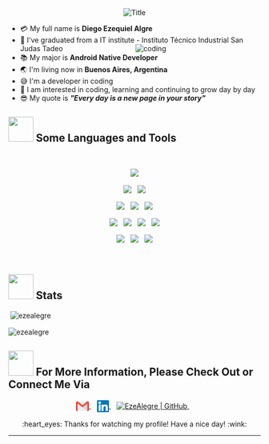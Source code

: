 <div align="center">
  <img src="https://readme-typing-svg.herokuapp.com?font=Architects+Daughter&color=%2338C2FF&size=50&center=true&vCenter=true&height=60&width=600&lines=Heyyy!+I'm+Diego+Alegre👋;Buenos+Aires+Argentina🧉;Welcome+to+my+profile!" alt="Title"></img>
</div>

- :credit_card: My full name is **Diego Ezequiel Algre**
- :school: I've graduated from a IT institute - Instituto Técnico Industrial San Judas Tadeo
  <img align="right" alt="coding" width="250" src="https://media.giphy.com/media/hS42TuYYnANLFR9IRQ/giphy.gif">
- :books: My major is **Android Native Developer**
- :earth_asia: I'm living now in **Buenos Aires, Argentina**
- :sweat_smile: I'm a developer in coding 
- :monocle_face: I am interested in coding, learning and continuing to grow day by day
- :sunglasses: My quote is **_"Every day is a new page in your story"_**


## <img src="https://media2.giphy.com/media/QssGEmpkyEOhBCb7e1/giphy.gif?cid=ecf05e47a0n3gi1bfqntqmob8g9aid1oyj2wr3ds3mg700bl&rid=giphy.gif" width="50px" height="50px"> Some Languages and Tools

<br>

<p  align="center">

<img src="https://www.vectorlogo.zone/logos/kotlinlang/kotlinlang-ar21.svg" height="40"/>
  </p>
  
<p  align="center">

<img src="https://www.vectorlogo.zone/logos/javascript/javascript-horizontal.svg" height="25"/>  
  &nbsp;
<img src="https://www.vectorlogo.zone/logos/java/java-horizontal.svg" height="25"/>
  </p>
  
  <p  align="center">

<img src="https://www.vectorlogo.zone/logos/python/python-official.svg" height="26"/>
  &nbsp;
<img src="https://www.vectorlogo.zone/logos/firebase/firebase-ar21.svg" height="40"/>
  &nbsp;
<img src="https://www.vectorlogo.zone/logos/tensorflow/tensorflow-ar21.svg" height="40"/>  
 </p>
 
 <p  align="center">

<img src="https://www.vectorlogo.zone/logos/figma/figma-ar21.svg" height="40">
  &nbsp;

<img src="https://cdn.worldvectorlogo.com/logos/c.svg" height="40">
&nbsp;
  
  <img src="https://www.vectorlogo.zone/logos/ruby-lang/ruby-lang-horizontal.svg" height="40">
&nbsp;
  
<img src="https://www.vectorlogo.zone/logos/w3_html5/w3_html5-ar21.svg" height="40">
</p>
<p align="center">

<img src="https://www.vectorlogo.zone/logos/php/php-horizontal.svg" height="25">
&nbsp;
  <img src="https://www.vectorlogo.zone/logos/mysql/mysql-horizontal.svg" height="25">
&nbsp;
  <img src="https://www.vectorlogo.zone/logos/visualstudio_code/visualstudio_code-ar21.svg" height="40">

</p>
<br>

## <img src="https://media.giphy.com/media/PmdWKodlTy9dKJccrJ/giphy.gif" width="50px" height="50px"> Stats

<p>&nbsp;<img align="center" src="https://github-readme-stats.vercel.app/api?username=EzeAlegre&show_icons=true&locale=en" alt="ezealegre" /></p> 
<p><img align="center" src="https://github-readme-streak-stats.herokuapp.com/?user=EzeAlegre&" alt="ezealegre" /></p>

## <img src='https://raw.githubusercontent.com/ShahriarShafin/ShahriarShafin/main/Assets/handshake.gif' width="50px" height="50px"> For More Information, Please Check Out or Connect Me Via

<p align="center">
  <a href="diego.alegre004@gmail.com" >
    <img align="center" alt="EzeAlegre | Gmail" width="26px" src="https://github.com/SatYu26/SatYu26/blob/master/Assets/Gmail.svg" />
  </a> &nbsp;&nbsp;
  
  <a href="https://www.linkedin.com/in/diego-alegre-38b20321b/" target="_blank">
    <img align="center" alt="EzeAlegre | Linkedin" width="24px" src="https://github.com/SatYu26/SatYu26/blob/master/Assets/Linkedin.svg" />
  </a> &nbsp;&nbsp;
  
  <a href="https://profile-summary-for-github.herokuapp.com/user/EzeAlegre" target="_blank">
    <img align="center" alt="EzeAlegre | GitHub" width="26px" src="https://upload.wikimedia.org/wikipedia/commons/thumb/a/ae/Github-desktop-logo-symbol.svg/1024px-Github-desktop-logo-symbol.svg.png" />
  </a> &nbsp;&nbsp;
  
<p>

<div align="center">
  :heart_eyes: Thanks for watching my profile! Have a nice day! :wink: <br/>
</div>

---

